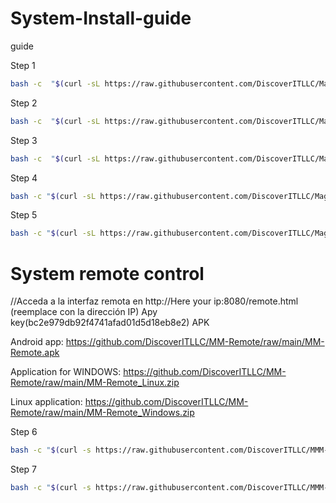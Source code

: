 # System-Install-guide
guide

Step 1
````bash
bash -c  "$(curl -sL https://raw.githubusercontent.com/DiscoverITLLC/MagicMirror_scripts/master/raspberry.sh)"
````
Step 2
````bash
bash -c  "$(curl -sL https://raw.githubusercontent.com/DiscoverITLLC/MagicMirror_scripts/master/upgrade-script.sh)"
````
Step 3
````bash
bash -c  "$(curl -sL https://raw.githubusercontent.com/DiscoverITLLC/MagicMirror_scripts/master/upgrade-script.sh)" apply
````
Step 4
````bash
bash -c "$(curl -sL https://raw.githubusercontent.com/DiscoverITLLC/MagicMirror_scripts/master/screensaveroff.sh)"
````
Step 5
````bash
bash -c "$(curl -sL https://raw.githubusercontent.com/DiscoverITLLC/MagicMirror_scripts/master/fixuppm2.sh)"
````

# System remote control
//Acceda a la interfaz remota en http://Here your ip:8080/remote.html (reemplace con la dirección IP)
Apy key(bc2e979db92f4741afad01d5d18eb8e2) APK

Android app:
https://github.com/DiscoverITLLC/MM-Remote/raw/main/MM-Remote.apk

Application for WINDOWS:
https://github.com/DiscoverITLLC/MM-Remote/raw/main/MM-Remote_Linux.zip

Linux application:
https://github.com/DiscoverITLLC/MM-Remote/raw/main/MM-Remote_Windows.zip

Step 6
````bash
bash -c "$(curl -s https://raw.githubusercontent.com/DiscoverITLLC/MMM-Remote-Control/master/installer.sh)"
````
Step 7
````bash
bash -c "$(curl -s https://raw.githubusercontent.com/DiscoverITLLC/MMM-Videoplayer/master/installer.sh)"
````
